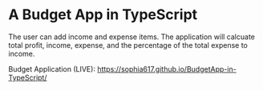 # A Budget App in TypeScript

The user can add income and expense items.
The application will calcuate total profit, income, expense, and the percentage of the total expense to income.

Budget Application (LIVE):
https://sophia617.github.io/BudgetApp-in-TypeScript/
